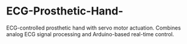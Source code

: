 # ECG-Prosthetic-Hand-
ECG-controlled prosthetic hand with servo motor actuation. Combines analog ECG signal processing and Arduino-based real-time control.
